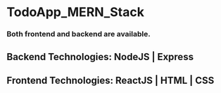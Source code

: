 # TodoApp_MERN_Stack

### Both frontend and backend are available.

## Backend Technologies: NodeJS | Express 
## Frontend Technologies: ReactJS | HTML | CSS

